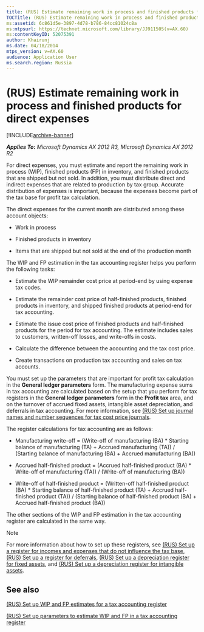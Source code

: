```yaml
---
title: (RUS) Estimate remaining work in process and finished products for direct expenses
TOCTitle: (RUS) Estimate remaining work in process and finished products for direct expenses
ms:assetid: 6c861d5e-3897-4d78-b786-84cc81024c8a
ms:mtpsurl: https://technet.microsoft.com/library/JJ911505(v=AX.60)
ms:contentKeyID: 52075391
author: Khairunj
ms.date: 04/18/2014
mtps_version: v=AX.60
audience: Application User
ms.search.region: Russia
---
```


# (RUS) Estimate remaining work in process and finished products for direct expenses 


[!INCLUDE[archive-banner](includes/archive-banner.md)]


_**Applies To:** Microsoft Dynamics AX 2012 R3, Microsoft Dynamics AX 2012 R2_

For direct expenses, you must estimate and report the remaining work in process (WIP), finished products (FP) in inventory, and finished products that are shipped but not sold. In addition, you must distribute direct and indirect expenses that are related to production by tax group. Accurate distribution of expenses is important, because the expenses become part of the tax base for profit tax calculation.

The direct expenses for the current month are distributed among these account objects:

  - Work in process

  - Finished products in inventory

  - Items that are shipped but not sold at the end of the production month

The WIP and FP estimation in the tax accounting register helps you perform the following tasks:

  - Estimate the WIP remainder cost price at period-end by using expense tax codes.

  - Estimate the remainder cost price of half-finished products, finished products in inventory, and shipped finished products at period-end for tax accounting.

  - Estimate the issue cost price of finished products and half-finished products for the period for tax accounting. The estimate includes sales to customers, written-off losses, and write-offs in costs.

  - Calculate the difference between the accounting and the tax cost price.

  - Create transactions on production tax accounting and sales on tax accounts.

You must set up the parameters that are important for profit tax calculation in the **General ledger parameters** form. The manufacturing expense sums in tax accounting are calculated based on the setup that you perform for tax registers in the **General ledger parameters** form in the **Profit tax** area, and on the turnover of accrued fixed assets, intangible asset depreciation, and deferrals in tax accounting. For more information, see [(RUS) Set up journal names and number sequences for tax cost price journals](rus-set-up-journal-names-and-number-sequences-for-tax-cost-price-journals.md).

The register calculations for tax accounting are as follows:

  - Manufacturing write-off = (Write-off of manufacturing (BA) \* Starting balance of manufacturing (TA) + Accrued manufacturing (TA)) / (Starting balance of manufacturing (BA) + Accrued manufacturing (BA))

  - Accrued half-finished product = (Accrued half-finished product (BA) \* Write-off of manufacturing (TA)) / (Write-off of manufacturing (BA))

  - Write-off of half-finished product = (Written-off half-finished product (BA) \* Starting balance of half-finished product (TA) + Accrued half-finished product (TA)) / (Starting balance of half-finished product (BA) + Accrued half-finished product (BA))

The other sections of the WIP and FP estimation in the tax accounting register are calculated in the same way.


> [!NOTE]
> <P>For more information about how to set up these registers, see <A href="rus-set-up-a-register-for-incomes-and-expenses-that-do-not-influence-the-tax-base.md">(RUS) Set up a register for incomes and expenses that do not influence the tax base</A>, <A href="rus-set-up-a-register-for-deferrals.md">(RUS) Set up a register for deferrals</A>, <A href="rus-set-up-a-depreciation-register-for-fixed-assets.md">(RUS) Set up a depreciation register for fixed assets</A>, and <A href="rus-set-up-a-depreciation-register-for-intangible-assets.md">(RUS) Set up a depreciation register for intangible assets</A>.</P>



## See also

[(RUS) Set up WIP and FP estimates for a tax accounting register](rus-set-up-wip-and-fp-estimates-for-a-tax-accounting-register.md)

[(RUS) Set up parameters to estimate WIP and FP in a tax accounting register](rus-set-up-parameters-to-estimate-wip-and-fp-in-a-tax-accounting-register.md)

  


